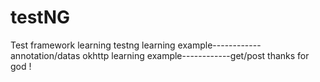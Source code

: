 # testNG
Test framework learning
testng learning example------------annotation/datas
okhttp learning example------------get/post
thanks for god !
